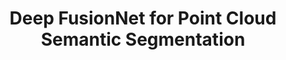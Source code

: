---
title: "Deep FusionNet for Point Cloud Semantic Segmentation"
year: 2020
pdf_url: "publications/2020/ECCV2020-2.pdf"
category: "vision"
author_list: "Feihu Zhang, Jin Fang, Benjamin Wah, Philip H.S. Torr"
grant: "MURI"
pub_in: "European Conference on Computer Vision (ECCV), 2020"
---